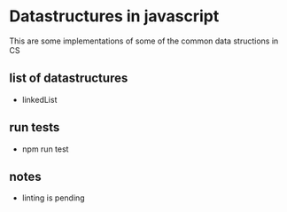 # Datastructures in javascript

This are some implementations of some of the common data structions in CS

## list of datastructures
- linkedList

## run tests
- npm run test

## notes
- linting is pending